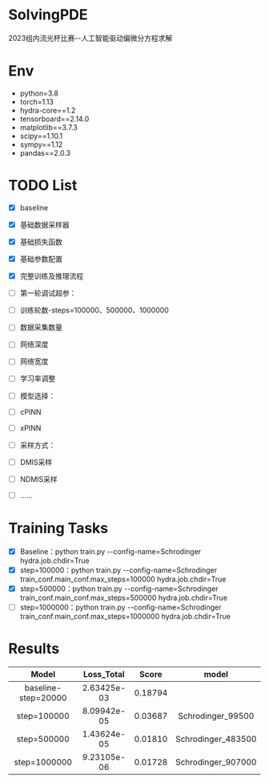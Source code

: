 # SolvingPDE
2023组内流光杯比赛--人工智能驱动偏微分方程求解

# Env

* python=3.8
* torch=1.13
* hydra-core==1.2
* tensorboard==2.14.0
* matplotlib==3.7.3
* scipy==1.10.1
* sympy==1.12
* pandas==2.0.3

# TODO List

- [x] baseline
- [x] 基础数据采样器
- [x] 基础损失函数
- [x] 基础参数配置
- [x] 完整训练及推理流程
- [ ] 第一轮调试超参：
- [ ] 训练轮数-steps=100000、500000、1000000
- [ ] 数据采集数量
- [ ] 网络深度
- [ ] 网络宽度
- [ ] 学习率调整
- [ ] 模型选择：
- [ ] cPINN
- [ ] xPINN
- [ ] 采样方式：
- [ ] DMIS采样
- [ ] NDMIS采样
- [ ] ......


# Training Tasks

- [x] Baseline：python train.py --config-name=Schrodinger hydra.job.chdir=True
- [x] step=100000：python train.py --config-name=Schrodinger train_conf.main_conf.max_steps=100000 hydra.job.chdir=True
- [x] step=500000：python train.py --config-name=Schrodinger train_conf.main_conf.max_steps=500000 hydra.job.chdir=True
- [ ] step=1000000：python train.py --config-name=Schrodinger train_conf.main_conf.max_steps=1000000 hydra.job.chdir=True

# Results

|        Model        |  Loss_Total  |  Score   |       model        |
|:-------------------:|:------------:|:--------:|:------------------:|
| baseline-step=20000 | 2.63425e-03  | 0.18794  |                    |
|     step=100000     | 8.09942e-05  | 0.03687  | Schrodinger_99500  |
|     step=500000     | 1.43624e-05  | 0.01810  | Schrodinger_483500 |
|    step=1000000     | 9.23105e-06  | 0.01728  | Schrodinger_907000 | 